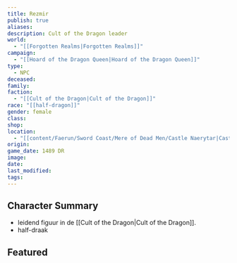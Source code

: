 ```yaml
---
title: Rezmir
publish: true
aliases: 
description: Cult of the Dragon leader
world:
  - "[[Forgotten Realms|Forgotten Realms]]"
campaign:
  - "[[Hoard of the Dragon Queen|Hoard of the Dragon Queen]]"
type:
  - NPC
deceased: 
family: 
faction:
  - "[[Cult of the Dragon|Cult of the Dragon]]"
race: "[[half-dragon]]"
gender: female
class: 
shop: 
location:
  - "[[content/Faerun/Sword Coast/Mere of Dead Men/Castle Naerytar|Castle Naerytar]]"
origin: 
game_date: 1489 DR
image: 
date: 
last_modified: 
tags: 
---
```

## Character Summary
- leidend figuur in de [[Cult of the Dragon|Cult of the Dragon]].
- half-draak

## Featured


